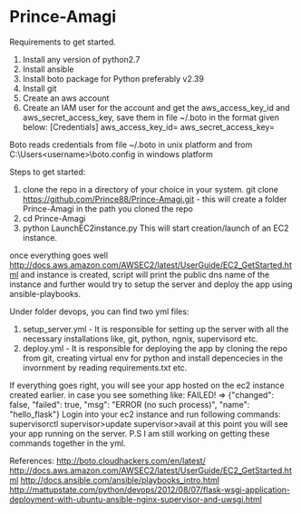 # Prince-Amagi
Requirements to get started.
 1) Install any version of python2.7 
 2) Install ansible
 3) Install boto package for Python preferably v2.39
 4) Install git
 5) Create an aws account
 6) Create an IAM user for the account and get the aws_access_key_id and aws_secret_access_key, save them in file ~/.boto in the format given below:
  [Credentials]
  aws_access_key_id=<your access key id>
  aws_secret_access_key=<your secret access key>

Boto reads credentials from file ~/.boto in unix platform and from C:\Users\<username>\boto.config in windows platform

Steps to get started:
 1) clone the repo in a directory of your choice in your system.
  git clone https://github.com/Prince88/Prince-Amagi.git - this will create a folder Prince-Amagi in the path you cloned the repo
 2) cd Prince-Amagi
 3) python LaunchEC2instance.py
  This will start creation/launch of an EC2 instance.

once everything goes well http://docs.aws.amazon.com/AWSEC2/latest/UserGuide/EC2_GetStarted.html
and instance is created, script will print the public dns name of the instance and further would try to setup the server and deploy the app using ansible-playbooks.

Under folder devops, you can find two yml files:
 1) setup_server.yml - It is responsible for setting up the server with all the necessary installations like, git, python, ngnix,  supervisord etc.
 2) deploy.yml - It is responsible for deploying the app by cloning the repo from git, creating virtual env for python and install depencecies in the invornment by reading requirements.txt etc.

If everything goes right, you will see your app hosted on the ec2 instance created earlier.
in case you see something like:
  FAILED! => {"changed": false, "failed": true, "msg": "ERROR (no such process)", "name": "hello_flask"}
  Login into your ec2 instance and run following commands:
   supervisorctl
   supervisor>update
   supervisor>avail
   at this point you will see your app running on the server.
 P.S I am still working on getting these commands together in the yml.
 
 References:
  http://boto.cloudhackers.com/en/latest/
  http://docs.aws.amazon.com/AWSEC2/latest/UserGuide/EC2_GetStarted.html
  http://docs.ansible.com/ansible/playbooks_intro.html
  http://mattupstate.com/python/devops/2012/08/07/flask-wsgi-application-deployment-with-ubuntu-ansible-nginx-supervisor-and-uwsgi.html


